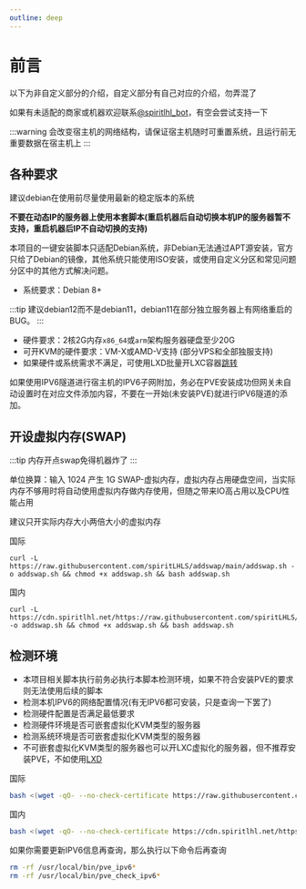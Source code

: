 ```yaml
---
outline: deep
---
```


# 前言

以下为非自定义部分的介绍，自定义部分有自己对应的介绍，勿弄混了

如果有未适配的商家或机器欢迎联系[@spiritlhl_bot](https://t.me/spiritlhl_bot)，有空会尝试支持一下

:::warning
会改变宿主机的网络结构，请保证宿主机随时可重置系统，且运行前无重要数据在宿主机上
:::

## 各种要求

建议debian在使用前尽量使用最新的稳定版本的系统

**不要在动态IP的服务器上使用本套脚本(重启机器后自动切换本机IP的服务器暂不支持，重启机器后IP不自动切换的支持)**

本项目的一键安装脚本只适配Debian系统，非Debian无法通过APT源安装，官方只给了Debian的镜像，其他系统只能使用ISO安装，或使用自定义分区和常见问题分区中的其他方式解决问题。

- 系统要求：Debian 8+

:::tip
建议debian12而不是debian11，debian11在部分独立服务器上有网络重启的BUG。
:::

- 硬件要求：2核2G内存```x86_64```或```arm```架构服务器硬盘至少20G
- 可开KVM的硬件要求：VM-X或AMD-V支持 (部分VPS和全部独服支持)
- 如果硬件或系统需求不满足，可使用LXD批量开LXC容器[跳转](https://github.com/spiritLHLS/lxd)

如果使用IPV6隧道进行宿主机的IPV6子网附加，务必在PVE安装成功但网关未自动设置时在对应文件添加内容，不要在一开始(未安装PVE)就进行IPV6隧道的添加。

## 开设虚拟内存(SWAP)

:::tip
内存开点swap免得机器炸了
:::

单位换算：输入 1024 产生 1G SWAP-虚拟内存，虚拟内存占用硬盘空间，当实际内存不够用时将自动使用虚拟内存做内存使用，但随之带来IO高占用以及CPU性能占用

建议只开实际内存大小两倍大小的虚拟内存

国际

```shell
curl -L https://raw.githubusercontent.com/spiritLHLS/addswap/main/addswap.sh -o addswap.sh && chmod +x addswap.sh && bash addswap.sh
```

国内

```shell
curl -L https://cdn.spiritlhl.net/https://raw.githubusercontent.com/spiritLHLS/addswap/main/addswap.sh -o addswap.sh && chmod +x addswap.sh && bash addswap.sh
```

## 检测环境

- 本项目相关脚本执行前务必执行本脚本检测环境，如果不符合安装PVE的要求则无法使用后续的脚本
- 检测本机IPV6的网络配置情况(有无IPV6都可安装，只是查询一下罢了)
- 检测硬件配置是否满足最低要求
- 检测硬件环境是否可嵌套虚拟化KVM类型的服务器
- 检测系统环境是否可嵌套虚拟化KVM类型的服务器
- 不可嵌套虚拟化KVM类型的服务器也可以开LXC虚拟化的服务器，但不推荐安装PVE，不如使用[LXD](https://github.com/spiritLHLS/lxd)

国际

```bash
bash <(wget -qO- --no-check-certificate https://raw.githubusercontent.com/spiritLHLS/pve/main/scripts/check_kernal.sh)
```

国内

```bash
bash <(wget -qO- --no-check-certificate https://cdn.spiritlhl.net/https://raw.githubusercontent.com/spiritLHLS/pve/main/scripts/check_kernal.sh)
```

如果你需要更新IPV6信息再查询，那么执行以下命令后再查询

```bash
rm -rf /usr/local/bin/pve_ipv6*
rm -rf /usr/local/bin/pve_check_ipv6*
```

<br/>
<br/>

